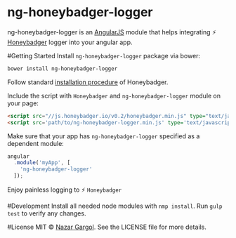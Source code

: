 # ng-honeybadger-logger
ng-honeybadger-logger is an [AngularJS](https://angular.io/) module that helps integrating :zap: [Honeybadger](http://honeybadger.io/) logger into your angular app.

#Getting Started
Install `ng-honeybadger-logger` package via bower:
```bash
bower install ng-honeybadger-logger
```

Follow standard [installation procedure](https://github.com/honeybadger-io/honeybadger-js#installation) of Honeybadger.

Include the script with `Honeybadger` and `ng-honeybadger-logger` module on your page:
```html
<script src="//js.honeybadger.io/v0.2/honeybadger.min.js" type="text/javascript"></script>
<script src='path/to/ng-honeybadger-logger.min.js' type='text/javascript'></script>

```

Make sure that your app has `ng-honeybadger-logger` specified as a dependent module:

```javascript
angular
  .module('myApp', [
    'ng-honeybadger-logger'
  ]);
```

Enjoy painless logging to :zap: `Honeybadger`

#Development
Install all needed node modules with `nmp install`.
Run `gulp test` to verify any changes.

#License
MIT © [Nazar Gargol](http://nazargargol.com). See the LICENSE file for more details.
